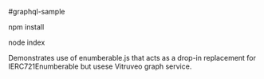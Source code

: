 #graphql-sample


npm install

node index


Demonstrates use of enumberable.js that acts as a drop-in replacement for IERC721Enumberable
but usese Vitruveo graph service.